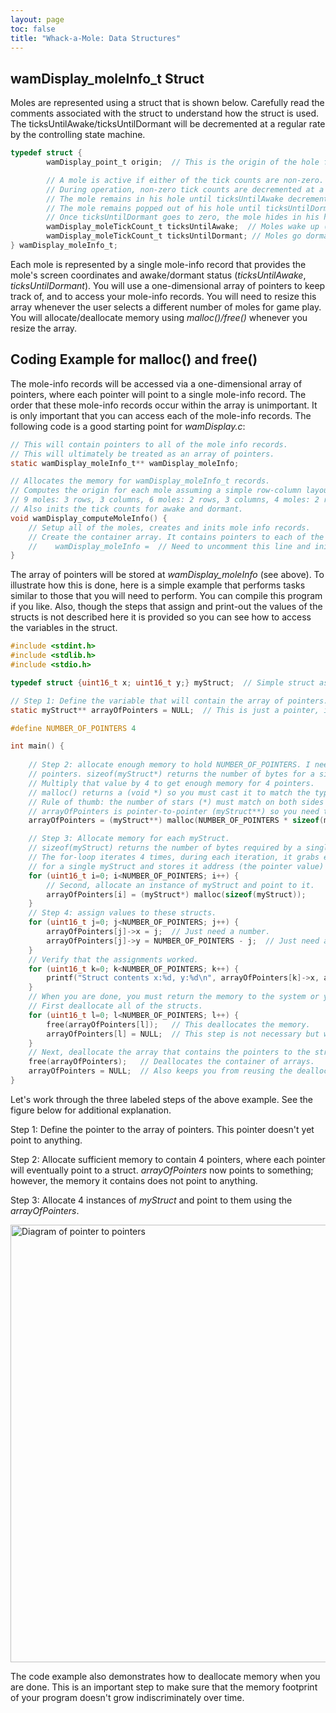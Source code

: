 ```yaml
---
layout: page
toc: false
title: "Whack-a-Mole: Data Structures"
---
```


## wamDisplay_moleInfo_t Struct

Moles are represented using a struct that is shown below. Carefully read the comments associated with the struct to understand how the struct is used. The ticksUntilAwake/ticksUntilDormant will be decremented at a regular rate by the controlling state machine.

```c
typedef struct {
        wamDisplay_point_t origin;  // This is the origin of the hole for this mole.

        // A mole is active if either of the tick counts are non-zero. The mole is dormant otherwise.
        // During operation, non-zero tick counts are decremented at a regular rate by the control state machine.
        // The mole remains in his hole until ticksUntilAwake decrements to zero and then he pops out.
        // The mole remains popped out of his hole until ticksUntilDormant decrements to zero.
        // Once ticksUntilDormant goes to zero, the mole hides in his hole and remains dormant until activated again.
        wamDisplay_moleTickCount_t ticksUntilAwake;  // Moles wake up (pop out of hole) when this goes from 1 -> 0.
        wamDisplay_moleTickCount_t ticksUntilDormant; // Moles go dormant (back in hole) this goes 1 -> 0.
} wamDisplay_moleInfo_t;
```

Each mole is represented by a single mole-info record that provides the mole's screen coordinates and awake/dormant status (*ticksUntilAwake*, *ticksUntilDormant*). You will use a one-dimensional array of pointers to keep track of, and to access your mole-info records. You will need to resize this array whenever the user selects a different number of moles for game play. You will allocate/deallocate memory using *malloc()/free()* whenever you resize the array.


## Coding Example for malloc() and free() 

The mole-info records will be accessed via a one-dimensional array of pointers, where each pointer will point to a single mole-info record. The order that these mole-info records occur within the array is unimportant. It is only important that you can access each of the mole-info records.  The following code is a good starting point for *wamDisplay.c*:

```c
// This will contain pointers to all of the mole info records.
// This will ultimately be treated as an array of pointers.
static wamDisplay_moleInfo_t** wamDisplay_moleInfo;

// Allocates the memory for wamDisplay_moleInfo_t records.
// Computes the origin for each mole assuming a simple row-column layout:
// 9 moles: 3 rows, 3 columns, 6 moles: 2 rows, 3 columns, 4 moles: 2 rows, 2 columns
// Also inits the tick counts for awake and dormant.
void wamDisplay_computeMoleInfo() {
    // Setup all of the moles, creates and inits mole info records.
    // Create the container array. It contains pointers to each of the mole-hole info records.
    //    wamDisplay_moleInfo =  // Need to uncomment this line and initialize this variable via malloc().
}
```

The array of pointers will be stored at *wamDisplay_moleInfo* (see above). To illustrate how this is done, here is a simple example that performs tasks similar to those that you will need to perform. You can compile this program if you like. Also, though the steps that assign and print-out the values of the structs is not described here it is provided so you can see how to access the variables in the struct.

```c
#include <stdint.h>
#include <stdlib.h>
#include <stdio.h>

typedef struct {uint16_t x; uint16_t y;} myStruct;  // Simple struct as an example.

// Step 1: Define the variable that will contain the array of pointers.
static myStruct** arrayOfPointers = NULL;  // This is just a pointer, it doesn't point to anything yet.

#define NUMBER_OF_POINTERS 4

int main() {
 
    // Step 2: allocate enough memory to hold NUMBER_OF_POINTERS. I need enough storage for 4
    // pointers. sizeof(myStruct*) returns the number of bytes for a single pointer to a myStruct. 
    // Multiply that value by 4 to get enough memory for 4 pointers. 
    // malloc() returns a (void *) so you must cast it to match the type of arrayOfPointers.
    // Rule of thumb: the number of stars (*) must match on both sides of the equation.
    // arrayOfPointers is pointer-to-pointer (myStruct**) so you need two stars (*) for the cast.
    arrayOfPointers = (myStruct**) malloc(NUMBER_OF_POINTERS * sizeof(myStruct*));

    // Step 3: Allocate memory for each myStruct.
    // sizeof(myStruct) returns the number of bytes required by a single myStruct.
    // The for-loop iterates 4 times, during each iteration, it grabs enough memory
    // for a single myStruct and stores it address (the pointer value) in a location in arrayOfPointers.
    for (uint16_t i=0; i<NUMBER_OF_POINTERS; i++) {
        // Second, allocate an instance of myStruct and point to it.
        arrayOfPointers[i] = (myStruct*) malloc(sizeof(myStruct));
    }
    // Step 4: assign values to these structs.
    for (uint16_t j=0; j<NUMBER_OF_POINTERS; j++) {
        arrayOfPointers[j]->x = j;  // Just need a number.
        arrayOfPointers[j]->y = NUMBER_OF_POINTERS - j;  // Just need a number.
    }
    // Verify that the assignments worked.
    for (uint16_t k=0; k<NUMBER_OF_POINTERS; k++) {
        printf("Struct contents x:%d, y:%d\n", arrayOfPointers[k]->x, arrayOfPointers[k]->y);
    }
    // When you are done, you must return the memory to the system or you will create a memory leak.
    // First deallocate all of the structs.
    for (uint16_t l=0; l<NUMBER_OF_POINTERS; l++) {
        free(arrayOfPointers[l]);   // This deallocates the memory. 
        arrayOfPointers[l] = NULL;  // This step is not necessary but will keep you from reusing deallocated memory.
    }
    // Next, deallocate the array that contains the pointers to the structs.
    free(arrayOfPointers);   // Deallocates the container of arrays.
    arrayOfPointers = NULL;  // Also keeps you from reusing the deallocated memory.
}
```

Let's work through the three labeled steps of the above example. See the figure below for additional explanation.

Step 1: Define the pointer to the array of pointers. This pointer doesn't yet point to anything.

Step 2: Allocate sufficient memory to contain 4 pointers, where each pointer will eventually point to a struct. *arrayOfPointers* now points to something; however, the memory it contains does not point to anything.

Step 3: Allocate 4 instances of *myStruct* and point to them using the *arrayOfPointers*.

<img src="{% link media/lab7/pointerexample.jpg %}" width="700" alt="Diagram of pointer to pointers">

The code example also demonstrates how to deallocate memory when you are done. This is an important step to make sure that the memory footprint of your program doesn't grow indiscriminately over time.

